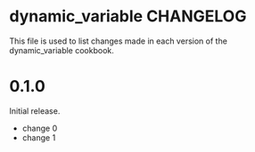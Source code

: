 # dynamic_variable CHANGELOG

This file is used to list changes made in each version of the dynamic_variable cookbook.

# 0.1.0

Initial release.

- change 0
- change 1

